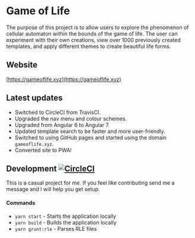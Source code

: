 # Game of Life

The purpose of this project is to allow users to explore the phenomenon of cellular automaton within the bounds of the game of life. The user can experiment with their own creations, view over 1000 previously created templates, and apply different themes to create beautiful life forms.

## Website

[https://gameoflife.xyz](https://gameoflife.xyz)

## Latest updates
* Switched to CircleCI from TravisCI.
* Upgraded the nav menu and colour schemes.
* Upgraded from Angular 6 to Angular 7.
* Updated template search to be faster and more user-friendly.
* Switched to using GitHub pages and started using the domain `gameoflife.xyz`.
* Converted site to PWA!

## Development [![CircleCI](https://dl.circleci.com/status-badge/img/gh/Jimeh87/game-of-life/tree/master.svg?style=svg)](https://dl.circleci.com/status-badge/redirect/gh/Jimeh87/game-of-life/tree/master)
This is a casual project for me. If you feel like contributing send me a message and I will help you get setup.
#### Commands
* `yarn start` - Starts the application locally
* `yarn build` - Builds the application locally
* `yarn grunt:rle` - Parses RLE files

